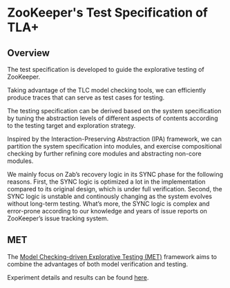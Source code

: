 # ZooKeeper's Test Specification of TLA+

## Overview

The test specification is developed to guide the explorative testing of ZooKeeper. 

Taking advantage of the TLC model checking tools, we can efficiently produce traces that can serve as test cases for testing. 

The testing specification can be derived based on the system specification by tuning the abstraction levels of different aspects of contents according to the testing target and exploration strategy.

Inspired by the Interaction-Preserving Abstraction (IPA) framework, we can partition the system specification into modules, and exercise compositional checking by further refining core modules and abstracting non-core modules.

We mainly focus on Zab’s recovery logic in its SYNC phase for the following reasons. First, the SYNC logic is optimized a lot in the implementation compared to its original design, which is under full verification. Second, the SYNC logic is unstable and continously changing as the system evolves without long-term testing. What’s more, the SYNC logic is complex and error-prone according to our knowledge and years of issue reports on ZooKeeper’s issue tracking system. 



## MET

The [Model Checking-driven Explorative Testing (MET)](https://github.com/Lingzhi-Ouyang/MET) framework aims to combine the advantages of both model verification and testing. 

Experiment details and results can be found [here](experiment.md).

